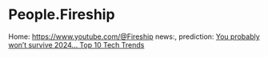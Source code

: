 # People.Fireship
Home: https://www.youtube.com/@Fireship news:, prediction: [You probably won’t survive 2024... Top 10 Tech Trends](https://youtu.be/vyQv563Y-fk)
